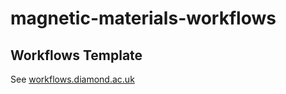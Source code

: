 # magnetic-materials-workflows
## Workflows Template
See [workflows.diamond.ac.uk](workflows.diamond.ac.uk)


